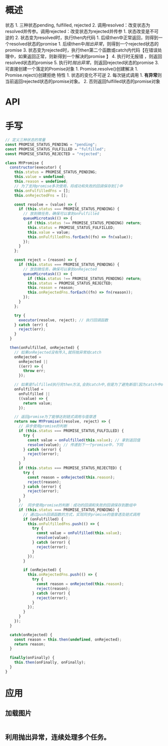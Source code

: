 # 概述
状态
	1. 三种状态pending, fulfilled, rejected
	2. 调用resolved：改变状态为resolved并传参。调用rejected：改变状态为rejected并传参 
		1. 状态改变是不可逆的
		2. 状态变为resolved时，执行then内代码
			1. 后续then中正常返回，则得到一个resolved状态的promise
			1. 后续then中*抛出异常*，则得到一个rejected状态的promise
		3. 状态变为rejected时，执行then第二个函数或catch内代码【在错误处理中，如果返回正常，则新得到一个解决的promise 】
			4. 执行时无报错 ，则返回resolved状态的promise
			5. 执行时*抛出异常*，则返回rejected状态的promise
	3. 可直接创建一个落定的Promise对象
		1. Promise.resolve()创建解决
		1. Promise.reject()创建拒绝 
特性
	1. 状态的变化不可逆
	2. 每次链式调用
		1. **有异常**则当前返回rejected状态的promise对象。
		2. 否则返回fulfilled状态的promise对象
# API

# 手写
```js
// 定义三种状态的常量
const PROMISE_STATUS_PENDING = "pending";
const PROMISE_STATUS_FULFILLED = "fulfilled";
const PROMISE_STATUS_REJECTED = "rejected";

class MYPromise {
  constructor(executor) {
    this.status = PROMISE_STATUS_PENDING;
    this.value = undefined;
    this.reason = undefined;
    // 为了支持promise多次使用，将成功和失败的回调保存到[]中
    this.onFulfilledFns = [];
    this.onRejectedFns = [];

    const resolve = (value) => {
      if (this.status === PROMISE_STATUS_PENDING) {
        // 放到微任务，确保可以拿到onFulfilled
        queueMicrotask(() => {
          if (this.status !== PROMISE_STATUS_PENDING) return;
          this.status = PROMISE_STATUS_FULFILLED;
          this.value = value;
          this.onFulfilledFns.forEach((fn) => fn(value));
        });
      }
    };

    const reject = (reason) => {
      if (this.status === PROMISE_STATUS_PENDING) {
        // 放到微任务，确保可以拿到onRejected
        queueMicrotask(() => {
          if (this.status !== PROMISE_STATUS_PENDING) return;
          this.status = PROMISE_STATUS_REJECTED;
          this.reason = reason;
          this.onRejectedFns.forEach((fn) => fn(reason));
        });
      }
    };

    try {
      executor(resolve, reject); // 执行回调函数
    } catch (err) {
      reject(err);
    }
  }

  then(onFulfilled, onRejected) {
    // 如果onRejected没有传入,就将抛异常给catch
    onRejected =
      onRejected ||
      ((err) => {
        throw err;
      });

    // 如果是fulfilled执行完then方法,会到catch中,但是为了避免断层(因为catch中onfulfilled是undefined)
    onFulfilled =
      onFulfilled ||
      ((value) => {
        return value;
      });

    // 返回promise为了能够达到链式调用与值穿透
    return new MYPromise((resolve, reject) => {
      // 异步使用promise的判断
      if (this.status === PROMISE_STATUS_FULFILLED) {
        try {
          const value = onFulfilled(this.value); // 拿到返回值
          resolve(value); // 传递到下一个promise中，下同
        } catch (error) {
          reject(error);
        }
      }
      if (this.status === PROMISE_STATUS_REJECTED) {
        try {
          const reason = onRejected(this.reason);
          reject(reason);
        } catch (error) {
          reject(error);
        }
      }
      //  同步使用promise的判断：成功的回调和失败的回调保存到数组中
      if (this.status === PROMISE_STATUS_PENDING) {
        // 通过push回调函数的方式，实现同步promise的值穿透及链式调用
        if (onFulfilled) {
          this.onFulfilledFns.push(() => {
            try {
              const value = onFulfilled(this.value);
              resolve(value);
            } catch (error) {
              reject(error);
            }
          });
        }

        if (onRejected) {
          this.onRejectedFns.push(() => {
            try {
              const reason = onRejected(this.reason);
              reject(reason);
            } catch (error) {
              reject(error);
            }
          });
        }
      }
    });
  }

  catch(onRejected) {
    const reason = this.then(undefined, onRejected);
    return reason;
  }

  finally(onFinally) {
    this.then(onFinally, onFinally);
  }
}

```
# 应用
## 加载图片
```js

```
## 利用抛出异常，连续处理多个任务。